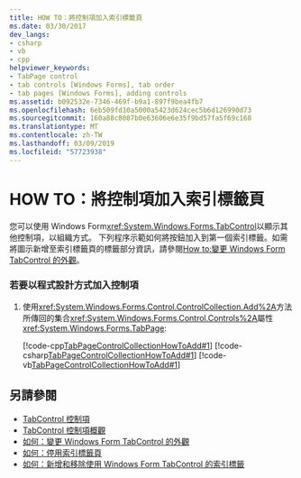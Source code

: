 ```yaml
---
title: HOW TO：將控制項加入索引標籤頁
ms.date: 03/30/2017
dev_langs:
- csharp
- vb
- cpp
helpviewer_keywords:
- TabPage control
- tab controls [Windows Forms], tab order
- tab pages [Windows Forms], adding controls
ms.assetid: b092532e-7346-469f-b9a1-897f9bea4fb7
ms.openlocfilehash: 6eb509fd10a5000a5423d624cec5b6d126990d73
ms.sourcegitcommit: 160a88c8087b0e63606e6e35f9bd57fa5f69c168
ms.translationtype: MT
ms.contentlocale: zh-TW
ms.lasthandoff: 03/09/2019
ms.locfileid: "57723938"
---
```

# <a name="how-to-add-a-control-to-a-tab-page"></a>HOW TO：將控制項加入索引標籤頁
您可以使用 Windows Form<xref:System.Windows.Forms.TabControl>以顯示其他控制項，以組織方式。 下列程序示範如何將按鈕加入到第一個索引標籤。如需將圖示新增至索引標籤頁的標籤部分資訊，請參閱[How to:變更 Windows Form TabControl 的外觀](how-to-change-the-appearance-of-the-windows-forms-tabcontrol.md)。  
  
### <a name="to-add-a-control-programmatically"></a>若要以程式設計方式加入控制項  
  
1.  使用<xref:System.Windows.Forms.Control.ControlCollection.Add%2A>方法所傳回的集合<xref:System.Windows.Forms.Control.Controls%2A>屬性<xref:System.Windows.Forms.TabPage>:  
  
     [!code-cpp[TabPageControlCollectionHowToAdd#1](~/samples/snippets/cpp/VS_Snippets_Winforms/tabpagecontrolcollectionhowtoadd/cpp/add.cpp#1)]
     [!code-csharp[TabPageControlCollectionHowToAdd#1](~/samples/snippets/csharp/VS_Snippets_Winforms/tabpagecontrolcollectionhowtoadd/cs/add.cs#1)]
     [!code-vb[TabPageControlCollectionHowToAdd#1](~/samples/snippets/visualbasic/VS_Snippets_Winforms/tabpagecontrolcollectionhowtoadd/vb/add.vb#1)]  
  
## <a name="see-also"></a>另請參閱
- [TabControl 控制項](tabcontrol-control-windows-forms.md)
- [TabControl 控制項概觀](tabcontrol-control-overview-windows-forms.md)
- [如何：變更 Windows Form TabControl 的外觀](how-to-change-the-appearance-of-the-windows-forms-tabcontrol.md)
- [如何：停用索引標籤頁](how-to-disable-tab-pages.md)
- [如何：新增和移除使用 Windows Form TabControl 的索引標籤](how-to-add-and-remove-tabs-with-the-windows-forms-tabcontrol.md)
